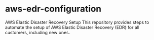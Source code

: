 # aws-edr-configuration
AWS Elastic Disaster Recovery Setup
This repository provides steps to automate the setup of AWS Elastic Disaster Recovery (EDR) for all customers, including new ones.
